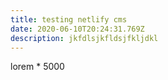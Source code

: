 ```yaml
---
title: testing netlify cms
date: 2020-06-10T20:24:31.769Z
description: jkfdlsjkfldsjfkljdkl
---
```

lorem * 5000